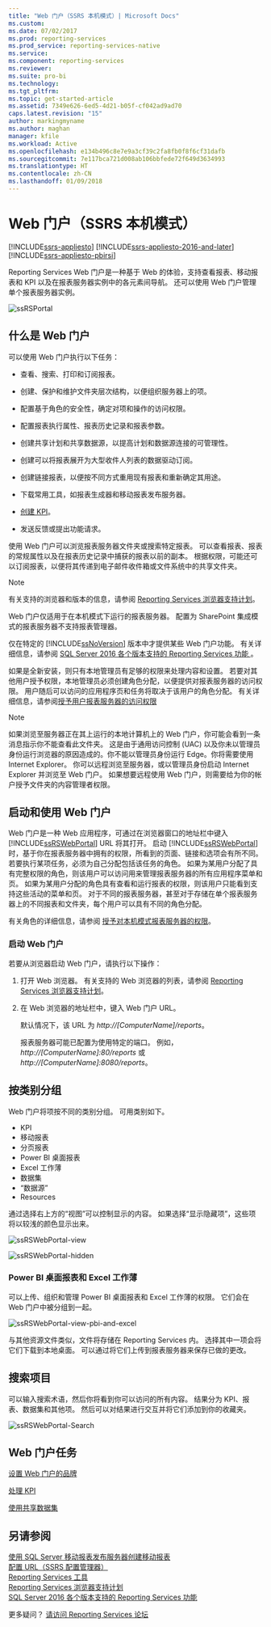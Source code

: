 ```yaml
---
title: "Web 门户（SSRS 本机模式）| Microsoft Docs"
ms.custom: 
ms.date: 07/02/2017
ms.prod: reporting-services
ms.prod_service: reporting-services-native
ms.service: 
ms.component: reporting-services
ms.reviewer: 
ms.suite: pro-bi
ms.technology: 
ms.tgt_pltfrm: 
ms.topic: get-started-article
ms.assetid: 7349e626-6ed5-4d21-b05f-cf042ad9ad70
caps.latest.revision: "15"
author: markingmyname
ms.author: maghan
manager: kfile
ms.workload: Active
ms.openlocfilehash: e134b496c8e7e9a3cf39c2fa8fb0f8f6cf31dafb
ms.sourcegitcommit: 7e117bca721d008ab106bbfede72f649d3634993
ms.translationtype: HT
ms.contentlocale: zh-CN
ms.lasthandoff: 01/09/2018
---
```

# <a name="web-portal-ssrs-native-mode"></a>Web 门户（SSRS 本机模式）

[!INCLUDE[ssrs-appliesto](../includes/ssrs-appliesto.md)] [!INCLUDE[ssrs-appliesto-2016-and-later](../includes/ssrs-appliesto-2016-and-later.md)] [!INCLUDE[ssrs-appliesto-pbirsi](../includes/ssrs-appliesto-pbirs.md)]

Reporting Services Web 门户是一种基于 Web 的体验，支持查看报表、移动报表和 KPI 以及在报表服务器实例中的各元素间导航。 还可以使用 Web 门户管理单个报表服务器实例。

![ssRSPortal](../reporting-services/media/ssrsportal.png)

## <a name="what-is-the-web-portal"></a>什么是 Web 门户

可以使用 Web 门户执行以下任务：

- 查看、搜索、打印和订阅报表。

- 创建、保护和维护文件夹层次结构，以便组织服务器上的项。

- 配置基于角色的安全性，确定对项和操作的访问权限。

- 配置报表执行属性、报表历史记录和报表参数。

- 创建共享计划和共享数据源，以提高计划和数据源连接的可管理性。

- 创建可以将报表展开为大型收件人列表的数据驱动订阅。

- 创建链接报表，以便按不同方式重用现有报表和重新确定其用途。

- 下载常用工具，如报表生成器和移动报表发布服务器。

- [创建 KPI](../reporting-services/working-with-kpis-in-reporting-services.md)。

- 发送反馈或提出功能请求。

使用 Web 门户可以浏览报表服务器文件夹或搜索特定报表。 可以查看报表、报表的常规属性以及在报表历史记录中捕获的报表以前的副本。 根据权限，可能还可以订阅报表，以便将其传递到电子邮件收件箱或文件系统中的共享文件夹。

> [!NOTE]
> 有关支持的浏览器和版本的信息，请参阅 [Reporting Services 浏览器支持计划](../reporting-services/browser-support-for-reporting-services-and-power-view.md)。

Web 门户仅适用于在本机模式下运行的报表服务器。 配置为 SharePoint 集成模式的报表服务器不支持报表管理器。

仅在特定的 [!INCLUDE[ssNoVersion](../includes/ssnoversion.md)] 版本中才提供某些 Web 门户功能。 有关详细信息，请参阅 [SQL Server 2016 各个版本支持的 Reporting Services 功能 ](../reporting-services/reporting-services-features-supported-by-the-editions-of-sql-server-2016.md)。

如果是全新安装，则只有本地管理员有足够的权限来处理内容和设置。 若要对其他用户授予权限，本地管理员必须创建角色分配，以便提供对报表服务器的访问权限。 用户随后可以访问的应用程序页和任务将取决于该用户的角色分配。 有关详细信息，请参阅[授予用户报表服务器的访问权限](security/grant-user-access-to-a-report-server-report-manager.md)

> [!NOTE]
> 如果浏览至服务器正在其上运行的本地计算机上的 Web 门户，你可能会看到一条消息指示你不能查看此文件夹。 这是由于通用访问控制 (UAC) 以及你未以管理员身份运行浏览器的原因造成的。你不能以管理员身份运行 Edge。你将需要使用 Internet Explorer。 你可以远程浏览至服务器，或以管理员身份启动 Internet Explorer 并浏览至 Web 门户。 如果想要远程使用 Web 门户，则需要给为你的帐户授予文件夹的内容管理者权限。  

## <a name="start-and-use-the-web-portal"></a>启动和使用 Web 门户

Web 门户是一种 Web 应用程序，可通过在浏览器窗口的地址栏中键入 [!INCLUDE[ssRSWebPortal](../includes/ssrswebportal.md)] URL 将其打开。 启动 [!INCLUDE[ssRSWebPortal](../includes/ssrswebportal.md)]时，基于你在报表服务器中拥有的权限，所看到的页面、链接和选项会有所不同。 若要执行某项任务，必须为自己分配包括该任务的角色。  如果为某用户分配了具有完整权限的角色，则该用户可以访问用来管理报表服务器的所有应用程序菜单和页。 如果为某用户分配的角色具有查看和运行报表的权限，则该用户只能看到支持这些活动的菜单和页。 对于不同的报表服务器，甚至对于存储在单个报表服务器上的不同报表和文件夹，每个用户可以具有不同的角色分配。

有关角色的详细信息，请参阅 [授予对本机模式报表服务器的权限](../reporting-services/security/granting-permissions-on-a-native-mode-report-server.md)。

### <a name="start-the-web-portal"></a>启动 Web 门户

若要从浏览器启动 Web 门户，请执行以下操作：

1. 打开 Web 浏览器。 有关支持的 Web 浏览器的列表，请参阅 [Reporting Services 浏览器支持计划](../reporting-services/browser-support-for-reporting-services-and-power-view.md)。

2. 在 Web 浏览器的地址栏中，键入 Web 门户 URL。

    默认情况下，该 URL 为 *http://[ComputerName]/reports*。

    报表服务器可能已配置为使用特定的端口。 例如， *http://[ComputerName]:80/reports* 或 *http://[ComputerName]:8080/reports*。

## <a name="grouping-by-categories"></a>按类别分组

Web 门户将项按不同的类别分组。 可用类别如下。

- KPI
- 移动报表
- 分页报表
- Power BI 桌面报表
- Excel 工作薄
- 数据集
- “数据源”
- Resources

通过选择右上方的“视图”可以控制显示的内容。 如果选择“显示隐藏项”，这些项将以较浅的颜色显示出来。

![ssRSWebPortal-view](../reporting-services/media/ssrswebportal-view.png)

![ssRSWebPortal-hidden](../reporting-services/media/ssrswebportal-hidden.png)

### <a name="power-bi-desktop-reports-and-excel-workbooks"></a>Power BI 桌面报表和 Excel 工作薄

可以上传、组织和管理 Power BI 桌面报表和 Excel 工作薄的权限。 它们会在 Web 门户中被分组到一起。

![ssRSWebPortal-view-pbi-and-excel](../reporting-services/media/ssrswebportal-view-pbi-and-excel.png)

与其他资源文件类似，文件将存储在 Reporting Services 内。 选择其中一项会将它们下载到本地桌面。 可以通过将它们上传到报表服务器来保存已做的更改。

## <a name="search-for-items"></a>搜索项目

可以输入搜索术语，然后你将看到你可以访问的所有内容。 结果分为 KPI、报表、数据集和其他项。 然后可以对结果进行交互并将它们添加到你的收藏夹。

![ssRSWebPortal-Search](../reporting-services/media/ssrswebportal-search.png)

## <a name="web-portal-tasks"></a>Web 门户任务

[设置 Web 门户的品牌](../reporting-services/branding-the-web-portal.md)

[处理 KPI](../reporting-services/working-with-kpis-in-reporting-services.md)

[使用共享数据集](../reporting-services/work-with-shared-datasets-web-portal.md)

## <a name="see-also"></a>另请参阅

[使用 SQL Server 移动报表发布服务器创建移动报表](../reporting-services/mobile-reports/create-mobile-reports-with-sql-server-mobile-report-publisher.md)  
[配置 URL（SSRS 配置管理器）](../reporting-services/install-windows/configure-a-url-ssrs-configuration-manager.md)  
[Reporting Services 工具](../reporting-services/tools/reporting-services-tools.md)  
[Reporting Services 浏览器支持计划](../reporting-services/browser-support-for-reporting-services-and-power-view.md)  
[SQL Server 2016 各个版本支持的 Reporting Services 功能](../reporting-services/reporting-services-features-supported-by-the-editions-of-sql-server-2016.md)  

更多疑问？ [请访问 Reporting Services 论坛](http://go.microsoft.com/fwlink/?LinkId=620231)
